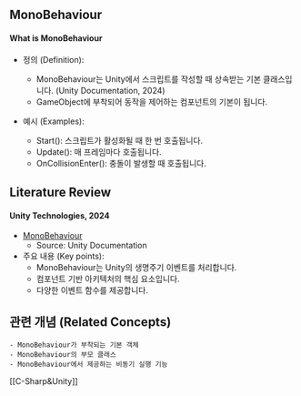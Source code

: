 
## MonoBehaviour 
#### What is MonoBehaviour

- 정의 (Definition):
	- MonoBehaviour는 Unity에서 스크립트를 작성할 때 상속받는 기본 클래스입니다. (Unity Documentation, 2024)
	- GameObject에 부착되어 동작을 제어하는 컴포넌트의 기본이 됩니다.

- 예시 (Examples):
	- Start(): 스크립트가 활성화될 때 한 번 호출됩니다.
	- Update(): 매 프레임마다 호출됩니다.
	- OnCollisionEnter(): 충돌이 발생할 때 호출됩니다.

## Literature Review

#### Unity Technologies, 2024
- [MonoBehaviour](https://docs.unity3d.com/ScriptReference/MonoBehaviour.html)
	- Source: Unity Documentation
- 주요 내용 (Key points):
	- MonoBehaviour는 Unity의 생명주기 이벤트를 처리합니다.
	- 컴포넌트 기반 아키텍처의 핵심 요소입니다.
	- 다양한 이벤트 함수를 제공합니다.

## 관련 개념 (Related Concepts)

	- MonoBehaviour가 부착되는 기본 객체
	- MonoBehaviour의 부모 클래스
	- MonoBehaviour에서 제공하는 비동기 실행 기능 

[[C-Sharp&Unity]]
